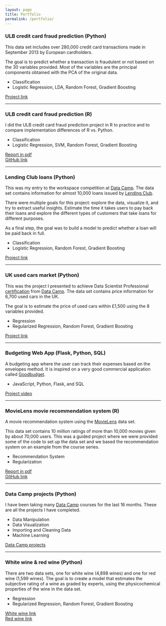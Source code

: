 ```yaml
---
layout: page
title: Portfolio
permalink: /portfolio/
---
```


### ULB credit card fraud prediction (Python)
This data set includes over 280,000 credit card transactions made in September 2013 by European cardholders.

The goal is to predict whether a transaction is fraudulent or not based on the 30 variables provided. Most of the variables are the principal components obtained with the PCA of the original data.

* Classification
* Logistic Regression, LDA, Random Forest, Gradient Boosting

[Project link][edscc]

---

### ULB credit card fraud prediction (R)
I did the ULB credit card fraud prediction project in R to practice and to compare implementation differences of R vs. Python.

* Classification
* Logistic Regression, SVM, Random Forest, Gradient Boosting

[Report in pdf][gitcc]  
[GitHub link][jQScc]

---

### Lending Club loans (Python)

This was my entry to the workspace competition at [Data Camp][dc]. The data set contains information for almost 10,000 loans issued by [Lending Club][lc]. 

There were multiple goals for this project: explore the data, visualize it, and try to extract useful insights. Estimate the time it takes users to pay back their loans and explore the different types of customers that take loans for different purposes.

As a final step, the goal was to build a model to predict whether a loan will be paid back in full. 

* Classification
* Logistic Regression, Random Forest, Gradient Boosting

[Project link][dcwc]

---

### UK used cars market (Python)

This was the project I presented to achieve Data Scientist Professional [certification][dspc] from [Data Camp][dc]. The data set contains price information for 6,700 used cars in the UK. 

The goal is to estimate the price of used cars within £1,500 using the 8 variables provided.

* Regression
* Regularized Regression, Random Forest, Gradient Boosting

[Project link][toyota]

---

### Budgeting Web App (Flask, Python, SQL)
A budgeting app where the user can track their expenses based on the envelopes method. It is inspired on a very good commercial application called [Goodbudget][gdbgt].

* JavaScript, Python, Flask, and SQL

[Project video][cs50bud]

---

### MovieLens movie recommendation system (R)
A movie recommendation system using the [MovieLens][movielens] data set.

This data set contains 10 million ratings of more than 10,000 movies given by about 70,000 users. This was a guided project where we were provided some of the code to set up the data set and we based the recommendation system on an example from the course series.

* Recommendation System
* Regularization

[Report in pdf][gitmovie]  
[GitHub link][jQSmovie]

---

### Data Camp projects (Python)
I have been taking many [Data Camp][dc] courses for the last 16 months. These are all the projects I have completed.

* Data Manipulation
* Data Visualization
* Importing and Cleaning Data
* Machine Learning

[Data Camp projects][dcproj]

---

### White wine & red wine (Python)
There are two data sets, one for white wine (4,898 wines) and one for red wine (1,599 wines). The goal is to create a model that estimates the subjective rating of a wine as graded by experts, using the physicochemical properties of the wine in the data set.

* Regression
* Regularized Regression, Random Forest, Gradient Boosting

[White wine link][white]  
[Red wine link][red]


[edscc]: https://nbviewer.jupyter.org/github/jQSfire125/ULB-Credit-Card-Fraud/blob/main/Capstone-ULB-Credit-Card-Fraud.ipynb
[jQSmovie]: https://github.com/jQSfire125/MovieLens
[gitmovie]: https://github.com/jQSfire125/MovieLens/blob/master/report.pdf
[movielens]: https://grouplens.org/datasets/movielens/10m/
[jQScc]: https://github.com/jQSfire125/CreditCard
[gitcc]: https://github.com/jQSfire125/CreditCard/blob/master/report.pdf
[dc]: https://www.datacamp.com
[lc]: https://www.lendingclub.com
[dcwc]: https://app.datacamp.com/workspace/w/03e54e71-e0c8-450b-a2fd-6449232efdc1
[toyota]: https://nbviewer.jupyter.org/github/jQSfire125/Toyota/blob/main/toyota.ipynb
[dcproj]: https://github.com/jQSfire125/DataCamp-Projects
[white]: https://nbviewer.jupyter.org/github/jQSfire125/Wine/blob/main/Capstone-Wine-White.ipynb
[red]: https://nbviewer.jupyter.org/github/jQSfire125/Wine/blob/main/Capstone-Wine-Red.ipynb
[dspc]: https://www.datacamp.com/certificate/DS0019388936730
[cs50bud]: https://youtu.be/Vg3lJGAUAaU
[gdbgt]: https://goodbudget.com/